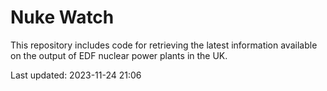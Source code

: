 # Nuke Watch

This repository includes code for retrieving the latest information available on the output of EDF nuclear power plants in the UK.

Last updated: 2023-11-24 21:06